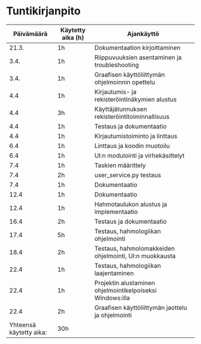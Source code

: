 # Tuntikirjanpito

|Päivämäärä|Käytetty aika (h)|Ajankäyttö|
|---|---|---|
|21.3.|1h|Dokumentaation kirjoittaminen|
|3.4.|1h|Riippuvuuksien asentaminen ja troubleshooting|
|3.4.|1h|Graafisen käyttöliittymän ohjelmoinnin opettelu|
|4.4|1h|Kirjautumis- ja rekisteröintinäkymien alustus|
|4.4|3h|Käyttäjätunnuksen rekisteröintitoiminnallisuus|
|4.4|1h|Testaus ja dokumentaatio|
|4.4|1h|Kirjautumistoiminto ja linttaus|
|6.4|1h|Linttaus ja koodin muotoilu|
|6.4|1h|UI:n modulointi ja virhekäsittelyt|
|7.4|1h|Taskien määrittely|
|7.4|2h|user_service.py testaus|
|7.4|1h|Dokumentaatio|
|12.4|1h|Dokumentaatio|
|12.4|1h|Hahmotaulukon alustus ja implementaatio|
|16.4|2h|Testaus ja dokumentaatio|
|17.4|5h|Testaus, hahmologiikan ohjelmointi|
|18.4|2h|Testaus, hahmolomakkeiden ohjelmointi, UI:n muokkausta|
|22.4|1h|Testaus, hahmologiikan laajentaminen|
|22.4|1h|Projektin alustaminen ohjelmointikelpoiseksi Windows:illa|
|22.4|2h|Graafisen käyttöliittymän jaottelu ja ohjelmointi|
|Yhteensä käytetty aika:|30h|
